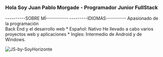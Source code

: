 ### Hola Soy Juan Pablo Morgade - Programador Junior FullStack

----------SOBRE MÍ-----------         ---------IDIOMAS----------
Apasionado de la programación                                            
Back End y el desarrollo web          * Español: Nativo 
He llevado a cabo varios         
proyectos web y aplicaciones          * Ingles: Intermedio
de Android y de Windows.

<!--
**JuanMorgade/JuanMorgade** is a ✨ _special_ ✨ repository because its `README.md` (this file) appears on your GitHub profile.

Here are some ideas to get you started:

- 🔭 I’m currently working on ...
- 🌱 I’m currently learning ...
- 👯 I’m looking to collaborate on ...
- 🤔 I’m looking for help with ...
- 💬 Ask me about ...
- 📫 How to reach me: ...
- 😄 Pronouns: ...
- ⚡ Fun fact: ...
-->

![JS-by-SoyHorizonte](https://user-images.githubusercontent.com/106404694/216731458-f7d5e6d2-b69c-4718-bb03-1415bf51ae9c.gif)
